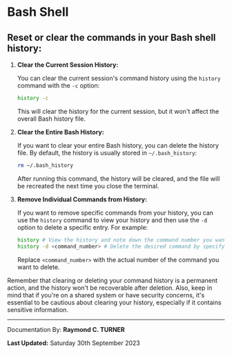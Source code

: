# Bash Shell

## Reset or clear the commands in your Bash shell history:

1. **Clear the Current Session History:**
   
   You can clear the current session's command history using the `history` command with the `-c` option:
   
   ```bash
   history -c
   ```

   This will clear the history for the current session, but it won't affect the overall Bash history file.

2. **Clear the Entire Bash History:**

   If you want to clear your entire Bash history, you can delete the history file. By default, the history is usually stored in `~/.bash_history`:
   
   ```bash
   rm ~/.bash_history
   ```

   After running this command, the history will be cleared, and the file will be recreated the next time you close the terminal.

3. **Remove Individual Commands from History:**

   If you want to remove specific commands from your history, you can use the `history` command to view your history and then use the `-d` option to delete a specific entry. For example:
   
   ```bash
   history # View the history and note down the command number you want to remove
   history -d <command_number> # Delete the desired command by specifying its number
   ```

   Replace `<command_number>` with the actual number of the command you want to delete.

Remember that clearing or deleting your command history is a permanent action, and the history won't be recoverable after deletion. Also, keep in mind that if you're on a shared system or have security concerns, it's essential to be cautious about clearing your history, especially if it contains sensitive information.



---

Documentation By: **Raymond C. TURNER**

**Last Updated:** Saturday 30th September 2023